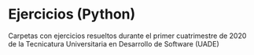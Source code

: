# Ejercicios (Python)
Carpetas con ejercicios resueltos durante el primer cuatrimestre de 2020 de la Tecnicatura Universitaria en Desarrollo de Software (UADE)
